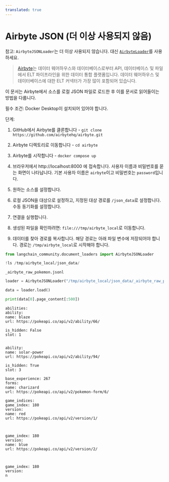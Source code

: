 ```yaml
---
translated: true
---
```


# Airbyte JSON (더 이상 사용되지 않음)

참고: `AirbyteJSONLoader`는 더 이상 사용되지 않습니다. 대신 [`AirbyteLoader`](/docs/integrations/document_loaders/airbyte)를 사용하세요.

> [Airbyte](https://github.com/airbytehq/airbyte)는 데이터 웨어하우스와 데이터베이스로부터 API, 데이터베이스 및 파일에서 ELT 파이프라인을 위한 데이터 통합 플랫폼입니다. 데이터 웨어하우스 및 데이터베이스에 대한 ELT 커넥터가 가장 많이 포함되어 있습니다.

이 문서는 Airbyte에서 소스를 로컬 JSON 파일로 로드한 후 이를 문서로 읽어들이는 방법을 다룹니다.

필수 조건:
Docker Desktop이 설치되어 있어야 합니다.

단계:

1. GitHub에서 Airbyte를 클론합니다 - `git clone https://github.com/airbytehq/airbyte.git`

2. Airbyte 디렉토리로 이동합니다 - `cd airbyte`

3. Airbyte를 시작합니다 - `docker compose up`

4. 브라우저에서 http://localhost:8000 에 접속합니다. 사용자 이름과 비밀번호를 묻는 화면이 나타납니다. 기본 사용자 이름은 `airbyte`이고 비밀번호는 `password`입니다.

5. 원하는 소스를 설정합니다.

6. 로컬 JSON을 대상으로 설정하고, 지정된 대상 경로를 `/json_data`로 설정합니다. 수동 동기화를 설정합니다.

7. 연결을 실행합니다.

8. 생성된 파일을 확인하려면: `file:///tmp/airbyte_local`로 이동합니다.

9. 데이터를 찾아 경로를 복사합니다. 해당 경로는 아래 파일 변수에 저장되어야 합니다. 경로는 `/tmp/airbyte_local`로 시작해야 합니다.

```python
from langchain_community.document_loaders import AirbyteJSONLoader
```

```python
!ls /tmp/airbyte_local/json_data/
```

```output
_airbyte_raw_pokemon.jsonl
```

```python
loader = AirbyteJSONLoader("/tmp/airbyte_local/json_data/_airbyte_raw_pokemon.jsonl")
```

```python
data = loader.load()
```

```python
print(data[0].page_content[:500])
```

```output
abilities:
ability:
name: blaze
url: https://pokeapi.co/api/v2/ability/66/

is_hidden: False
slot: 1


ability:
name: solar-power
url: https://pokeapi.co/api/v2/ability/94/

is_hidden: True
slot: 3

base_experience: 267
forms:
name: charizard
url: https://pokeapi.co/api/v2/pokemon-form/6/

game_indices:
game_index: 180
version:
name: red
url: https://pokeapi.co/api/v2/version/1/



game_index: 180
version:
name: blue
url: https://pokeapi.co/api/v2/version/2/



game_index: 180
version:
n
```

